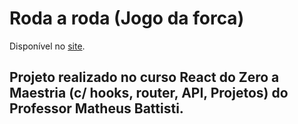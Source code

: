 # Roda a roda (Jogo da forca)
Disponível no [site](http://roda-a-roda.herokuapp.com/).

## Projeto realizado no curso React do Zero a Maestria (c/ hooks, router, API, Projetos) do Professor Matheus Battisti.
